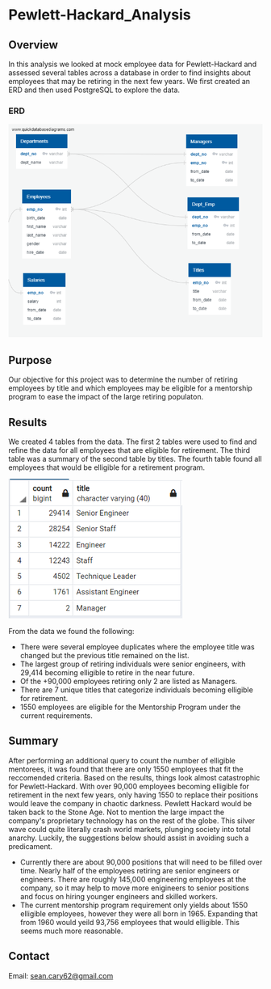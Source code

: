 # Pewlett-Hackard_Analysis

## Overview

In this analysis we looked at mock employee data for Pewlett-Hackard and assessed several tables across a database in order to find insights about employees that may be retiring in the next few years. We first created an ERD and then used PostgreSQL to explore the data. 

### ERD
![](Analysis/EmployeeDB.png)

## Purpose
Our objective for this project was to determine the number of retiring employees by title and which employees may be eligible for a mentorship program to ease the impact of the large retiring populaton. 

 ## Results
 We created 4 tables from the data. The first 2 tables were used to find and refine the data for all employees that are eligible for retirement. The third table was a summary of the second table by titles. The fourth table found all employees that would be elligible for a retirement program.

 ![](Analysis/retiring_titles.PNG)


From the data we found the following:
- There were several employee duplicates where the employee title was changed but the previous title remained on the list. 
- The largest group of retiring individuals were senior engineers, with 29,414 becoming elligible to retire in the near future.
- Of the +90,000 employees retiring only 2 are listed as Managers.
- There are 7 unique titles that categorize individuals becoming elligible for retirement.
- 1550 employees are eligible for the Mentorship Program under the current requirements.

## Summary
After performing an additional query to count the number of elligible mentorees, it was found that there are only 1550 employees that fit the reccomended criteria. Based on the results, things look almost catastrophic for Pewlett-Hackard. With over 90,000 employees becoming elligible for retirement in the next few years, only having 1550 to replace their positions would leave the company in chaotic darkness. Pewlett Hackard would be taken back to the Stone Age. Not to mention the large impact the company's proprietary technology has on the rest of the globe. This silver wave could quite literally crash world markets, plunging society into total anarchy. Luckily, the suggestions below should assist in avoiding such a predicament. 

- Currently there are about 90,000 positions that will need to be filled over time. Nearly half of the employees retiring are senior engineers or engineers. There are roughly 145,000 engineering employees at the company, so it may help to move more enigineers to senior positions and focus on hiring younger engineers and skilled workers. 
- The current mentorship program requirement only yields about 1550 elligible employees, however they were all born in 1965. Expanding that from 1960 would yeild 93,756 employees that would elligible. This seems much more reasonable. 

## Contact
Email: sean.cary62@gmail.com